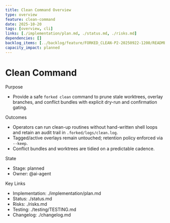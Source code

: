 ```yaml
---
title: Clean Command Overview
type: overview
feature: clean-command
date: 2025-10-20
tags: [overview, cli]
links: [./implementation/plan.md, ./status.md, ./risks.md]
dependencies: []
backlog_items: [../backlog/feature/FORKED_CLEAN-P2-20250922-1200/README.md]
capacity_impact: planned
---
```


# Clean Command

Purpose
- Provide a safe `forked clean` command to prune stale worktrees, overlay branches, and conflict bundles with explicit dry-run and confirmation gating.

Outcomes
- Operators can run clean-up routines without hand-written shell loops and retain an audit trail in `.forked/logs/clean.log`.
- Tagged/active overlays remain untouched; retention policy enforced via `--keep`.
- Conflict bundles and worktrees are tidied on a predictable cadence.

State
- Stage: planned
- Owner: @ai-agent

Key Links
- Implementation: ./implementation/plan.md
- Status: ./status.md
- Risks: ./risks.md
- Testing: ./testing/TESTING.md
- Changelog: ./changelog.md

